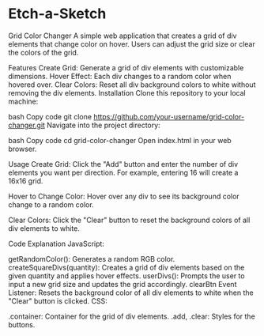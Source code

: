 # Etch-a-Sketch
Grid Color Changer
A simple web application that creates a grid of div elements that change color on hover. Users can adjust the grid size or clear the colors of the grid.

Features
Create Grid: Generate a grid of div elements with customizable dimensions.
Hover Effect: Each div changes to a random color when hovered over.
Clear Colors: Reset all div background colors to white without removing the div elements.
Installation
Clone this repository to your local machine:

bash
Copy code
git clone https://github.com/your-username/grid-color-changer.git
Navigate into the project directory:

bash
Copy code
cd grid-color-changer
Open index.html in your web browser.

Usage
Create Grid: Click the "Add" button and enter the number of div elements you want per direction. For example, entering 16 will create a 16x16 grid.

Hover to Change Color: Hover over any div to see its background color change to a random color.

Clear Colors: Click the "Clear" button to reset the background colors of all div elements to white.

Code Explanation
JavaScript:

getRandomColor(): Generates a random RGB color.
createSquareDivs(quantity): Creates a grid of div elements based on the given quantity and applies hover effects.
userDivs(): Prompts the user to input a new grid size and updates the grid accordingly.
clearBtn Event Listener: Resets the background color of all div elements to white when the "Clear" button is clicked.
CSS:

.container: Container for the grid of div elements.
.add, .clear: Styles for the buttons.
